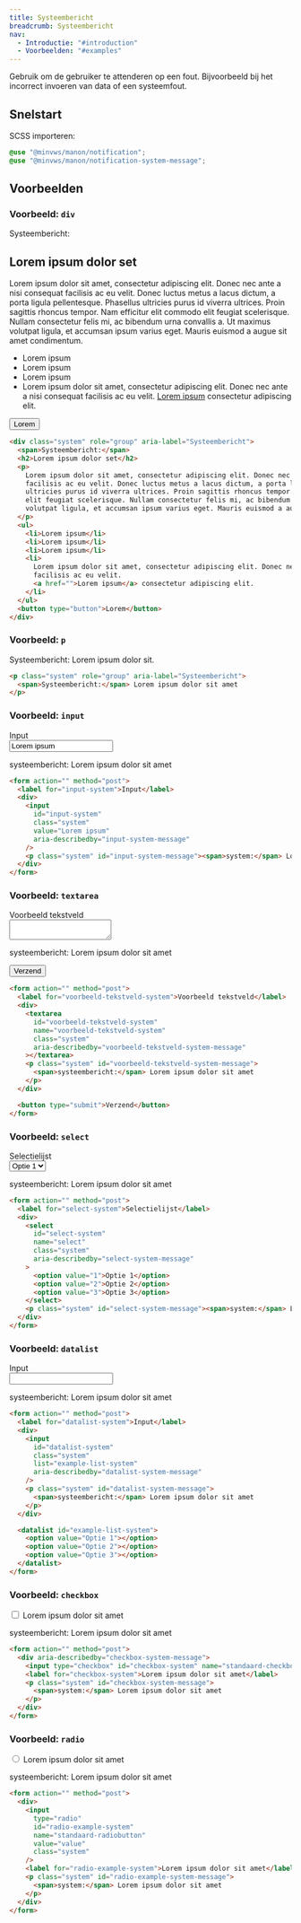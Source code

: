```yaml
---
title: Systeembericht
breadcrumb: Systeembericht
nav:
  - Introductie: "#introduction"
  - Voorbeelden: "#examples"
---
```


<p id="introduction">Gebruik om de gebruiker te attenderen op een fout. Bijvoorbeeld bij het
incorrect invoeren van data of een systeemfout.</p>

<h2 id="quickstart">Snelstart</h2>

SCSS importeren:

```scss
@use "@minvws/manon/notification";
@use "@minvws/manon/notification-system-message";
```

<h2 id="examples">Voorbeelden</h2>

### Voorbeeld: `div`

<div class="system" role="group" aria-label="Systeembericht">
  <span>Systeembericht:</span>
  <h2>Lorem ipsum dolor set</h2>
  <p>
    Lorem ipsum dolor sit amet, consectetur adipiscing elit. Donec nec ante a nisi consequat
    facilisis ac eu velit. Donec luctus metus a lacus dictum, a porta ligula pellentesque.
    Phasellus ultricies purus id viverra ultrices. Proin sagittis rhoncus tempor. Nam
    efficitur elit commodo elit feugiat scelerisque. Nullam consectetur felis mi, ac
    bibendum urna convallis a. Ut maximus volutpat ligula, et accumsan ipsum varius eget.
    Mauris euismod a augue sit amet condimentum.
  </p>
  <ul>
    <li>Lorem ipsum</li>
    <li>Lorem ipsum</li>
    <li>Lorem ipsum</li>
    <li>
      Lorem ipsum dolor sit amet, consectetur adipiscing elit. Donec nec ante a nisi
      consequat facilisis ac eu velit.
      <a href="notification-system-message">Lorem ipsum</a> consectetur adipiscing elit.
    </li>
  </ul>
  <button type="button">Lorem</button>
</div>

```html
<div class="system" role="group" aria-label="Systeembericht">
  <span>Systeembericht:</span>
  <h2>Lorem ipsum dolor set</h2>
  <p>
    Lorem ipsum dolor sit amet, consectetur adipiscing elit. Donec nec ante a nisi consequat
    facilisis ac eu velit. Donec luctus metus a lacus dictum, a porta ligula pellentesque. Phasellus
    ultricies purus id viverra ultrices. Proin sagittis rhoncus tempor. Nam efficitur elit commodo
    elit feugiat scelerisque. Nullam consectetur felis mi, ac bibendum urna convallis a. Ut maximus
    volutpat ligula, et accumsan ipsum varius eget. Mauris euismod a augue sit amet condimentum.
  </p>
  <ul>
    <li>Lorem ipsum</li>
    <li>Lorem ipsum</li>
    <li>Lorem ipsum</li>
    <li>
      Lorem ipsum dolor sit amet, consectetur adipiscing elit. Donec nec ante a nisi consequat
      facilisis ac eu velit.
      <a href="">Lorem ipsum</a> consectetur adipiscing elit.
    </li>
  </ul>
  <button type="button">Lorem</button>
</div>
```

### Voorbeeld: `p`

<p class="system" role="group" aria-label="Systeembericht">
  <span>Systeembericht:</span> Lorem ipsum dolor sit.
</p>

```html
<p class="system" role="group" aria-label="Systeembericht">
  <span>Systeembericht:</span> Lorem ipsum dolor sit amet
</p>
```

### Voorbeeld: `input`

<form action="" method="post">
  <label for="input-system">Input</label>
  <div>
    <input
      id="input-system"
      class="system"
      value="Lorem ipsum"
      aria-describedby="input-system-message"
    />
    <p class="system" id="input-system-message">
      <span>systeembericht:</span> Lorem ipsum dolor sit amet
    </p>
  </div>
</form>

```html
<form action="" method="post">
  <label for="input-system">Input</label>
  <div>
    <input
      id="input-system"
      class="system"
      value="Lorem ipsum"
      aria-describedby="input-system-message"
    />
    <p class="system" id="input-system-message"><span>system:</span> Lorem ipsum dolor sit amet</p>
  </div>
</form>
```

### Voorbeeld: `textarea`

<form action="" method="post">
  <label for="voorbeeld-tekstveld-system">Voorbeeld tekstveld</label>
  <div>
    <textarea
      id="voorbeeld-tekstveld-system"
      name="voorbeeld-tekstveld-system"
      class="system"
      aria-describedby="voorbeeld-tekstveld-system-message"
    ></textarea>
    <p class="system" id="voorbeeld-tekstveld-system-message">
      <span>systeembericht:</span> Lorem ipsum dolor sit amet
    </p>
  </div>

<button type="submit">Verzend</button>

</form>

```html
<form action="" method="post">
  <label for="voorbeeld-tekstveld-system">Voorbeeld tekstveld</label>
  <div>
    <textarea
      id="voorbeeld-tekstveld-system"
      name="voorbeeld-tekstveld-system"
      class="system"
      aria-describedby="voorbeeld-tekstveld-system-message"
    ></textarea>
    <p class="system" id="voorbeeld-tekstveld-system-message">
      <span>systeembericht:</span> Lorem ipsum dolor sit amet
    </p>
  </div>

  <button type="submit">Verzend</button>
</form>
```

### Voorbeeld: `select`

<form action="" method="post">
  <label for="select-system">Selectielijst</label>
  <div>
    <select
      id="select-system"
      name="select"
      class="system"
      aria-describedby="select-system-message"
    >
      <option value="1">Optie 1</option>
      <option value="2">Optie 2</option>
      <option value="3">Optie 3</option>
    </select>
    <p class="system" id="select-system-message">
      <span>systeembericht:</span> Lorem ipsum dolor sit amet
    </p>
  </div>
</form>

```html
<form action="" method="post">
  <label for="select-system">Selectielijst</label>
  <div>
    <select
      id="select-system"
      name="select"
      class="system"
      aria-describedby="select-system-message"
    >
      <option value="1">Optie 1</option>
      <option value="2">Optie 2</option>
      <option value="3">Optie 3</option>
    </select>
    <p class="system" id="select-system-message"><span>system:</span> Lorem ipsum dolor sit amet</p>
  </div>
</form>
```

### Voorbeeld: `datalist`

<form action="" method="post">
  <label for="datalist-system">Input</label>
  <div>
    <input
      id="datalist-system"
      class="system"
      list="example-list-system"
      aria-describedby="datalist-system-message"
    />
    <p class="system" id="datalist-system-message">
      <span>systeembericht:</span> Lorem ipsum dolor sit amet
    </p>
  </div>

  <datalist id="example-list-system">
    <option value="Optie 1"></option>
    <option value="Optie 2"></option>
    <option value="Optie 3"></option>
  </datalist>
</form>

```html
<form action="" method="post">
  <label for="datalist-system">Input</label>
  <div>
    <input
      id="datalist-system"
      class="system"
      list="example-list-system"
      aria-describedby="datalist-system-message"
    />
    <p class="system" id="datalist-system-message">
      <span>systeembericht:</span> Lorem ipsum dolor sit amet
    </p>
  </div>

  <datalist id="example-list-system">
    <option value="Optie 1"></option>
    <option value="Optie 2"></option>
    <option value="Optie 3"></option>
  </datalist>
</form>
```

### Voorbeeld: `checkbox`

<form action="" method="post">
  <div aria-describedby="checkbox-system-message">
    <input type="checkbox" id="checkbox-system" name="standaard-checkbox" class="system" />
    <label for="checkbox-system">Lorem ipsum dolor sit amet</label>
    <p class="system" id="checkbox-system-message">
      <span>systeembericht:</span> Lorem ipsum dolor sit amet
    </p>
  </div>
</form>

```html
<form action="" method="post">
  <div aria-describedby="checkbox-system-message">
    <input type="checkbox" id="checkbox-system" name="standaard-checkbox" class="system" />
    <label for="checkbox-system">Lorem ipsum dolor sit amet</label>
    <p class="system" id="checkbox-system-message">
      <span>system:</span> Lorem ipsum dolor sit amet
    </p>
  </div>
</form>
```

### Voorbeeld: `radio`

<form action="" method="post">
  <div>
    <input
      type="radio"
      id="radio-example-system"
      name="standaard-radiobutton"
      value="value"
      class="system"
    />
    <label for="radio-example-system">Lorem ipsum dolor sit amet</label>
    <p class="system" id="radio-example-system-message">
      <span>systeembericht:</span> Lorem ipsum dolor sit amet
    </p>
  </div>
</form>

```html
<form action="" method="post">
  <div>
    <input
      type="radio"
      id="radio-example-system"
      name="standaard-radiobutton"
      value="value"
      class="system"
    />
    <label for="radio-example-system">Lorem ipsum dolor sit amet</label>
    <p class="system" id="radio-example-system-message">
      <span>system:</span> Lorem ipsum dolor sit amet
    </p>
  </div>
</form>
```
